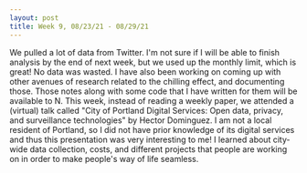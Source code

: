 ```yaml
---
layout: post
title: Week 9, 08/23/21 - 08/29/21
---
```


We pulled a lot of data from Twitter. I'm not sure if I will be able to finish analysis by the end of next week, but we used up the monthly limit, which is great! No data was wasted. I have also been working on coming up with other avenues of research related to the chilling effect, and documenting those. Those notes along with some code that I have written for them will be available to N. This week, instead of reading a weekly paper, we attended a (virtual) talk called "City of Portland Digital Services: Open data, privacy, and surveillance technologies" by Hector Dominguez. I am not a local resident of Portland, so I did not have prior knowledge of its digital services and thus this presentation was very interesting to me! I learned about city-wide data collection, costs, and different projects that people are working on in order to make people's way of life seamless.

